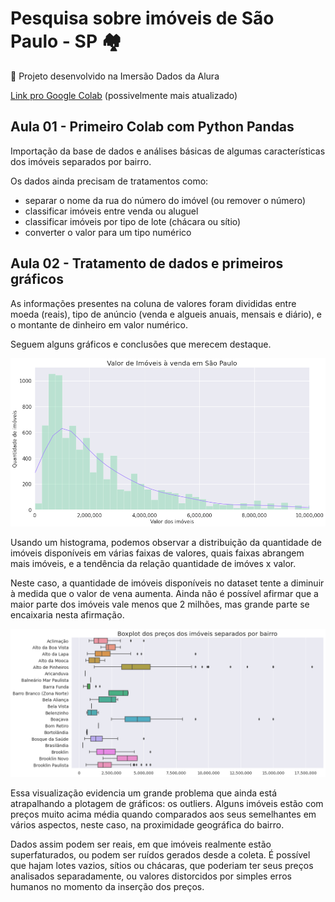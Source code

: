 # Pesquisa sobre imóveis de São Paulo - SP :houses:

:open_book: Projeto desenvolvido na Imersão Dados da Alura

[Link pro Google Colab](https://colab.research.google.com/drive/1DSTwxmWOApYzRQGef0kJtMMSCyjZkHc_?usp=sharing) (possivelmente mais atualizado)

## Aula 01 - Primeiro Colab com Python Pandas

Importação da base de dados e análises básicas de algumas características dos imóveis separados por bairro.

Os dados ainda precisam de tratamentos como: 
  - separar o nome da rua do número do imóvel (ou remover o número)
  - classificar imóveis entre venda ou aluguel
  - classificar imóveis por tipo de lote (chácara ou sítio)
  - converter o valor para um tipo numérico

## Aula 02 - Tratamento de dados e primeiros gráficos

As informações presentes na coluna de valores foram divididas entre moeda (reais), tipo de anúncio (venda e algueis anuais, mensais e diário), e o montante de dinheiro em valor numérico.

Seguem alguns gráficos e conclusões que merecem destaque.

<div align="center">
  <img margin=50px src="https://github.com/Tathy/Pesquisa-Imoveis-SP/blob/main/imagens/Hitograma_valor_imoveis.png?raw=true"/>
</div>


Usando um histograma, podemos observar a distribuição da quantidade de imóveis disponíveis em várias faixas de valores, quais faixas abrangem mais imóveis, e a tendência da relação quantidade de imóves x valor.

Neste caso, a quantidade de imóveis disponíveis no dataset tente a diminuir à medida que o valor de vena aumenta. Ainda não é possível afirmar que a maior parte dos imóveis vale menos que 2 milhões, mas grande parte se encaixaria nesta afirmação.


<div align="center">
  <img src="https://github.com/Tathy/Pesquisa-Imoveis-SP/blob/main/imagens/Boxplot_precos_bairro.png?raw=true"/>
</div>

Essa visualização evidencia um grande problema que ainda está atrapalhando a plotagem de gráficos: os outliers. Alguns imóveis estão com preços muito acima média quando comparados aos seus semelhantes em vários aspectos, neste caso, na proximidade geográfica do bairro.

Dados assim podem ser reais, em que imóveis realmente estão superfaturados, ou podem ser ruídos gerados desde a coleta. É possível que hajam lotes vazios, sítios ou chácaras, que poderiam ter seus preços analisados separadamente, ou valores distorcidos por simples erros humanos no momento da inserção dos preços.

